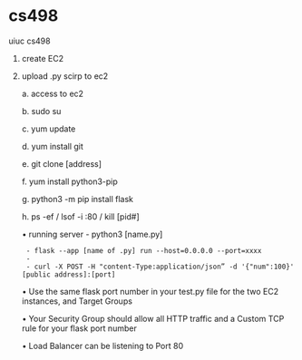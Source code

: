 # cs498
uiuc cs498


1. create EC2
2. upload .py scirp to ec2

    a. access to ec2
    
    b. sudo su
    
    c. yum update
    
    d. yum install git
    
    e. git clone [address]
    
    f. yum install python3-pip
    
    g. python3 -m pip install flask
    
    h. ps -ef  / lsof -i :80 /   kill [pid#]
    
    
    •	running server
        - python3 [name.py]
        
        - flask --app [name of .py] run --host=0.0.0.0 --port=xxxx
        -
        - curl -X POST -H "content-Type:application/json” -d '{"num":100}' [public address]:[port]

    •	Use the same flask port number in your test.py file for the two EC2 instances, and Target Groups
    
    •	Your Security Group should allow all HTTP traffic and a Custom TCP rule for your flask port number
    
    •	Load Balancer can be listening to Port 80

